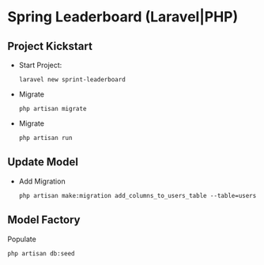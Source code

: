 # Spring Leaderboard (Laravel|PHP)

## Project Kickstart
- Start Project:
    ```shell
    laravel new sprint-leaderboard
    ```

- Migrate
    ```shell
    php artisan migrate
    ```

- Migrate
    ```shell
    php artisan run
    ```
  
## Update Model

- Add Migration
    ```shell
    php artisan make:migration add_columns_to_users_table --table=users
    ```
  
## Model Factory

Populate
```shell
php artisan db:seed
```

